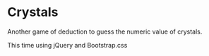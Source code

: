 # Crystals

Another game of deduction to guess the numeric value of crystals.

This time using jQuery and Bootstrap.css